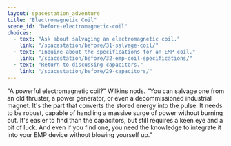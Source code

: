 ```yaml
---
layout: spacestation_adventure
title: "Electromagnetic Coil"
scene_id: "before-electromagnetic-coil"
choices:
  - text: "Ask about salvaging an electromagnetic coil."
    link: "/spacestation/before/31-salvage-coil/"
  - text: "Inquire about the specifications for an EMP coil."
    link: "/spacestation/before/32-emp-coil-specifications/"
  - text: "Return to discussing capacitors."
    link: "/spacestation/before/29-capacitors/"
---
```


"A powerful electromagnetic coil?" Wilkins nods. "You can salvage one from an old thruster, a power generator, or even a decommissioned industrial magnet. It's the part that converts the stored energy into the pulse. It needs to be robust, capable of handling a massive surge of power without burning out. It's easier to find than the capacitors, but still requires a keen eye and a bit of luck. And even if you find one, you need the knowledge to integrate it into your EMP device without blowing yourself up."

